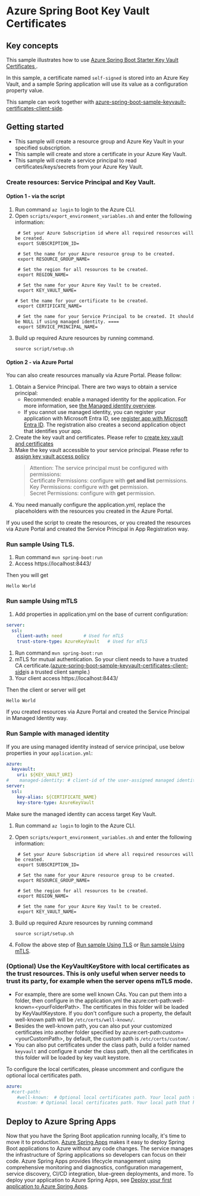 # Azure Spring Boot Key Vault Certificates

## Key concepts
This sample illustrates how to use [Azure Spring Boot Starter Key Vault Certificates ][azure_spring_boot_starter_key_vault_certificates].

In this sample, a certificate named `self-signed` is stored into an Azure Key Vault, and a sample Spring application will use its value as a configuration property value.

This sample can work together with [azure-spring-boot-sample-keyvault-certificates-client-side].

## Getting started


- This sample will create a resource group and Azure Key Vault in your specified subscription. 
- This sample will create and store a certificate in your Azure Key Vault.
- This sample will create a service principal to read certificates/keys/secrets from your Azure Key Vault.

### Create resources: Service Principal and Key Vault.
#### Option 1 - via the script
1. Run command `az login` to login to the Azure CLI.
1. Open `scripts/export_environment_variables.sh` and enter the following information:
   ```
    # Set your Azure Subscription id where all required resources will be created.
    export SUBSCRIPTION_ID=
    
    # Set the name for your Azure resource group to be created.
    export RESOURCE_GROUP_NAME=
    
    # Set the region for all resources to be created.
    export REGION_NAME=
    
    # Set the name for your Azure Key Vault to be created.
    export KEY_VAULT_NAME=
   
   # Set the name for your certificate to be created.
    export CERTIFICATE_NAME=
    
    # Set the name for your Service Principal to be created. It should be NULL if using managed identity. ====
    export SERVICE_PRINCIPAL_NAME=
   ```
1. Build up required Azure resources by running command. 
   ```
   source script/setup.sh
   ```
  
#### Option 2  - via Azure Portal 
You can also create resources manually via Azure Portal. Please follow:
1. Obtain a Service Principal. There are two ways to obtain a service principal:
   - Recommended: enable a managed identity for the application. For more information, see [the Managed identity overview][the_managed_identity_overview].
   - If you cannot use managed identity, you can register your application with Microsoft Entra ID, see [register app with Microsoft Entra ID][register_app_with_microsoft_entra_id]. The registration also creates a second application object that identifies your app.
2. Create the key vault and certificates. Please refer to [create key vault and certificates][create_key_vault_and_certificates]
3. Make the key vault accessible to your service principal. Please refer to [assign key vault access policy][assign_key_vault_access_policy]
   > Attention: The service principal must be configured with permissions:   
   > Certificate Permissions: configure with **get and list** permissions.  
   > Key Permissions: configure with **get** permission.  
   > Secret Permissions: configure with **get** permission.
5. You need manually configure the application.yml, replace the placeholders with the resources you created in the Azure Portal.

If you used the script to create the resources, or you created the resources via Azure Portal and created the Service Principal in App Registration way.
### Run sample Using TLS. 
1. Run command `mvn spring-boot:run`
1. Access https://localhost:8443/

Then you will get
```text
Hello World
``` 

### Run sample Using mTLS 

1. Add properties in application.yml on the base of current configuration:
```yaml
server:
  ssl:
    client-auth: need        # Used for mTLS
    trust-store-type: AzureKeyVault   # Used for mTLS   

```
1. Run command `mvn spring-boot:run`
1. mTLS for mutual authentication. So your client needs to have a trusted CA certificate.([azure-spring-boot-sample-keyvault-certificates-client-side]is a trusted client sample.)
1. Your client access https://localhost:8443/

Then the client or server will get
```text
Hello World
``` 

If you created resources via Azure Portal and created the Service Principal in Managed Identity way.
### Run Sample with managed identity
If you are using managed identity instead of service principal, use below properties in your `application.yml`:

```yaml
azure:
  keyvault:
    uri: ${KEY_VAULT_URI}
#    managed-identity: # client-id of the user-assigned managed identity to use. If empty, then system-assigned managed identity will be used.
server:
  ssl:
    key-alias: ${CERTIFICATE_NAME} 
    key-store-type: AzureKeyVault
```
Make sure the managed identity can access target Key Vault.

1. Run command `az login` to login to the Azure CLI.
1. Open `scripts/export_environment_variables.sh` and enter the following information:
   ```
    # Set your Azure Subscription id where all required resources will be created.
    export SUBSCRIPTION_ID=
    
    # Set the name for your Azure resource group to be created.
    export RESOURCE_GROUP_NAME=
    
    # Set the region for all resources to be created.
    export REGION_NAME=
    
    # Set the name for your Azure Key Vault to be created.
    export KEY_VAULT_NAME=
   ```
1. Build up required Azure resources by running command
   ```
   source script/setup.sh
   ```

1. Follow the above step of [Run sample Using TLS](#run-sample-using-tls) or [Run sample Using mTLS](#run-sample-using-mtls).


### (Optional) Use the KeyVaultKeyStore with local certificates as the trust resources. This is only useful when server needs to trust its party, for example when the server opens mTLS mode.
- For example, there are some well known CAs. You can put them into a folder, then configure in the application.yml the  azure:cert-path:well-known=\<yourFolderPath>. The certificates in this folder will be loaded by KeyVaultKeystore. If you don't configure such a property, the default well-known path will be `/etc/certs/well-known/`.
- Besides the well-known path, you can also put your customized certificates into another folder specified by azure:cert-path:custom=\<yourCustomPath>, by default, the custom path is `/etc/certs/custom/`.
- You can also put certificates under the class path, build a folder named `keyvault` and configure it under the class path, then all the certificates in this folder will be loaded by key vault keystore.

To configure the local certificates, please uncomment and configure the optional local certificates path.
```yaml
azure:
  #cert-path: 
    #well-known:  # Optional local certificates path. Your local path that holds the well-known certificates.
    #custom: # Optional local certificates path. Your local path that holds your customized certificates. 
```

## Deploy to Azure Spring Apps

Now that you have the Spring Boot application running locally, it's time to move it to production. [Azure Spring Apps](https://learn.microsoft.com/azure/spring-apps/overview) makes it easy to deploy Spring Boot applications to Azure without any code changes. The service manages the infrastructure of Spring applications so developers can focus on their code. Azure Spring Apps provides lifecycle management using comprehensive monitoring and diagnostics, configuration management, service discovery, CI/CD integration, blue-green deployments, and more. To deploy your application to Azure Spring Apps, see [Deploy your first application to Azure Spring Apps](https://learn.microsoft.com/azure/spring-apps/quickstart?tabs=Azure-CLI).

<!-- LINKS -->

[azure_spring_boot_starter_key_vault_certificates]: https://github.com/Azure/azure-sdk-for-java/blob/azure-spring-boot_3.14.0/sdk/spring/azure-spring-boot-starter-keyvault-certificates/README.md
[steps_to_store_certificate]: https://github.com/Azure/azure-sdk-for-java/blob/azure-spring-boot_3.14.0/sdk/spring/azure-spring-boot-starter-keyvault-certificates/README.md#create-an-azure-key-vault
[azure-spring-boot-sample-keyvault-certificates-client-side]: https://github.com/Azure-Samples/azure-spring-boot-samples/blob/main/keyvault/azure-spring-boot-starter-keyvault-certificates/keyvault-certificates-client-side
[the_managed_identity_overview]: https://docs.microsoft.com/en-us/azure/active-directory/managed-identities-azure-resources/overview
[register_app_with_microsoft_entra_id]: https://docs.microsoft.com/en-us/azure/active-directory/develop/quickstart-register-app
[create_key_vault_and_certificates]: https://docs.microsoft.com/en-us/azure/key-vault/certificates/quick-create-portal
[assign_key_vault_access_policy]: https://docs.microsoft.com/en-us/azure/key-vault/general/assign-access-policy?tabs=azure-portal
